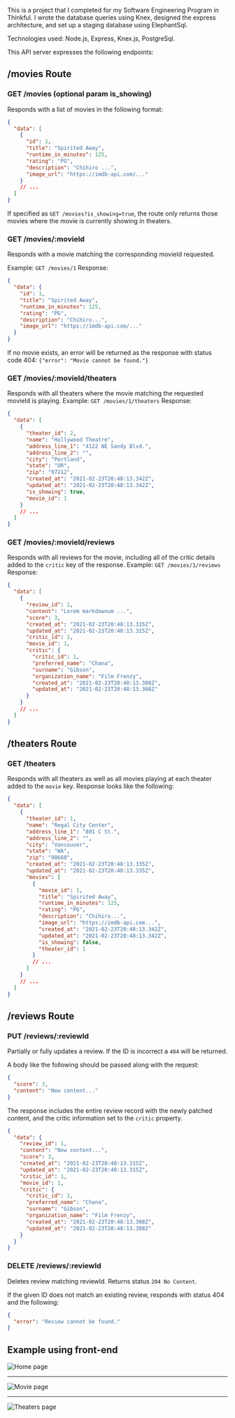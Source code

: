 This is a project that I completed for my Software Engineering Program in Thinkful.
I wrote the database queries using Knex, designed the express architecture, and set up a staging database using ElephantSql.

Technologies used: Node.js, Express, Knex.js, PostgreSql.

This API server expresses the following endpoints:

## /movies Route

### GET /movies (optional param is_showing)

Responds with a list of movies in the following format:

```json
{
  "data": [
    {
      "id": 1,
      "title": "Spirited Away",
      "runtime_in_minutes": 125,
      "rating": "PG",
      "description": "Chihiro ...",
      "image_url": "https://imdb-api.com/..."
    }
    // ...
  ]
}
```

If specified as `GET /movies?is_showing=true`, the route only returns those movies where the movie is currently showing in theaters.

### GET /movies/:movieId

Responds with a movie matching the corresponding movieId requested.

Example: `GET /movies/1`
Response:

```json
{
  "data": {
    "id": 1,
    "title": "Spirited Away",
    "runtime_in_minutes": 125,
    "rating": "PG",
    "description": "Chihiro...",
    "image_url": "https://imdb-api.com/..."
  }
}
```

If no movie exists, an error will be returned as the response with status code 404: `{"error": "Movie cannot be found."}`

### GET /movies/:movieId/theaters

Responds with all theaters where the movie matching the requested movieId is playing.
Example: `GET /movies/1/theaters`
Response:

```json
{
  "data": [
    {
      "theater_id": 2,
      "name": "Hollywood Theatre",
      "address_line_1": "4122 NE Sandy Blvd.",
      "address_line_2": "",
      "city": "Portland",
      "state": "OR",
      "zip": "97212",
      "created_at": "2021-02-23T20:48:13.342Z",
      "updated_at": "2021-02-23T20:48:13.342Z",
      "is_showing": true,
      "movie_id": 1
    }
    // ...
  ]
}
```

### GET /movies/:movieId/reviews

Responds with all reviews for the movie, including all of the critic details added to the `critic` key of the response.
Example: `GET /movies/1/reviews`
Response:

```json
{
  "data": [
    {
      "review_id": 1,
      "content": "Lorem markdownum ...",
      "score": 3,
      "created_at": "2021-02-23T20:48:13.315Z",
      "updated_at": "2021-02-23T20:48:13.315Z",
      "critic_id": 1,
      "movie_id": 1,
      "critic": {
        "critic_id": 1,
        "preferred_name": "Chana",
        "surname": "Gibson",
        "organization_name": "Film Frenzy",
        "created_at": "2021-02-23T20:48:13.308Z",
        "updated_at": "2021-02-23T20:48:13.308Z"
      }
    }
    // ...
  ]
}
```

## /theaters Route

### GET /theaters

Responds with all theaters as well as all movies playing at each theater added to the `movie` key. Response looks like the following:

```json
{
  "data": [
    {
      "theater_id": 1,
      "name": "Regal City Center",
      "address_line_1": "801 C St.",
      "address_line_2": "",
      "city": "Vancouver",
      "state": "WA",
      "zip": "98660",
      "created_at": "2021-02-23T20:48:13.335Z",
      "updated_at": "2021-02-23T20:48:13.335Z",
      "movies": [
        {
          "movie_id": 1,
          "title": "Spirited Away",
          "runtime_in_minutes": 125,
          "rating": "PG",
          "description": "Chihiro...",
          "image_url": "https://imdb-api.com...",
          "created_at": "2021-02-23T20:48:13.342Z",
          "updated_at": "2021-02-23T20:48:13.342Z",
          "is_showing": false,
          "theater_id": 1
        }
        // ...
      ]
    }
    // ...
  ]
}
```

## /reviews Route

### PUT /reviews/:reviewId

Partially or fully updates a review. If the ID is incorrect a `404` will be returned.

A body like the following should be passed along with the request:

```json
{
  "score": 3,
  "content": "New content..."
}
```

The response includes the entire review record with the newly patched content, and the critic information set to the `critic` property.

```json
{
  "data": {
    "review_id": 1,
    "content": "New content...",
    "score": 3,
    "created_at": "2021-02-23T20:48:13.315Z",
    "updated_at": "2021-02-23T20:48:13.315Z",
    "critic_id": 1,
    "movie_id": 1,
    "critic": {
      "critic_id": 1,
      "preferred_name": "Chana",
      "surname": "Gibson",
      "organization_name": "Film Frenzy",
      "created_at": "2021-02-23T20:48:13.308Z",
      "updated_at": "2021-02-23T20:48:13.308Z"
    }
  }
}
```

### DELETE /reviews/:reviewId

Deletes review matching reviewId. Returns status `204 No Content`.

If the given ID does not match an existing review, responds with status 404 and the following:

```json
{
  "error": "Review cannot be found."
}
```

## Example using front-end

![Home page](/images/screenshot1.png)

---

![Movie page](/images/screenshot2.png)

---

![Theaters page](/images/screenshot3.png)
